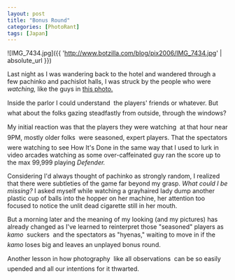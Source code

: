 ```yaml
---
layout: post
title: "Bonus Round"
categories: [PhotoRant]
tags: [Japan]
---
```



![IMG_7434.jpg]({{ 'http://www.botzilla.com/blog/pix2006/IMG_7434.jpg' | absolute_url }})


Last night as I was wandering back to the hotel and wandered through a few pachinko and pachislot halls, I was struck by the people who were <i>watching,</i> like the guys in <a href="{{ site.baseurl }}{% post_url 2006-10-29-Perfect-Foods %}">this photo.</a>

Inside the parlor I could understand &#151; the players' friends or whatever. But what about the folks gazing steadfastly from outside, through the windows?


<!--more-->
My initial reaction was that the players they were watching &#151; at that hour near 9PM, mostly older folks &#151; were seasoned, expert players. That the spectators were watching to see How It's Done in the same way that I used to lurk in video arcades watching as some over-caffeinated guy ran the score up to the max 99,999 playing <i>Defender.</i>

Considering I'd always thought of pachinko as strongly random, I realized that there were subtleties of the game far beyond my grasp. <i>What could I be missing?</i> I asked myself while watching a grayhaired lady dump another plastic cup of balls into the hopper on her machine, her attention too focused to notice the unlit dead cigarette still in her mouth.

But a morning later and the meaning of my looking (and my pictures) has already changed as I've learned to reinterpret those "seasoned" players as <i>kamo</i> &#151; suckers &#151; and the spectators as "hyenas," waiting to move in if the <i>kamo</i> loses big and leaves an unplayed bonus round.

Another lesson in how photography &#151; like all observations &#151; can be so easily upended and all our intentions for it thwarted.

